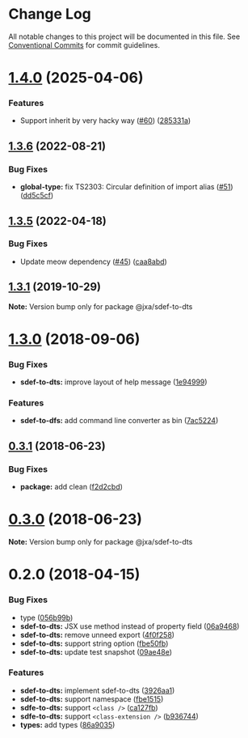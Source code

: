 # Change Log

All notable changes to this project will be documented in this file.
See [Conventional Commits](https://conventionalcommits.org) for commit guidelines.

# [1.4.0](https://github.com/JXA-userland/JXA/compare/v1.3.6...v1.4.0) (2025-04-06)


### Features

* Support inherit by very hacky way ([#60](https://github.com/JXA-userland/JXA/issues/60)) ([285331a](https://github.com/JXA-userland/JXA/commit/285331abb98b015a6b0d0ebc6d918632f4f26372))





## [1.3.6](https://github.com/JXA-userland/JXA/compare/v1.3.5...v1.3.6) (2022-08-21)


### Bug Fixes

* **global-type:** fix TS2303: Circular definition of import alias ([#51](https://github.com/JXA-userland/JXA/issues/51)) ([dd5c5cf](https://github.com/JXA-userland/JXA/commit/dd5c5cf0033ee4486c4999d89a879324caba14ab))





## [1.3.5](https://github.com/JXA-userland/JXA/compare/v1.3.4...v1.3.5) (2022-04-18)


### Bug Fixes

* Update meow dependency ([#45](https://github.com/JXA-userland/JXA/issues/45)) ([caa8abd](https://github.com/JXA-userland/JXA/commit/caa8abd7a588d96624c112871d685d75601f57d1))





## [1.3.1](https://github.com/JXA-userland/JXA/compare/v1.3.0...v1.3.1) (2019-10-29)

**Note:** Version bump only for package @jxa/sdef-to-dts





<a name="1.3.0"></a>
# [1.3.0](https://github.com/JXA-userland/JXA/compare/v1.2.1...v1.3.0) (2018-09-06)


### Bug Fixes

* **sdef-to-dts:** improve layout of help message ([1e94999](https://github.com/JXA-userland/JXA/commit/1e94999))


### Features

* **sdef-to-dfs:** add command line converter as bin ([7ac5224](https://github.com/JXA-userland/JXA/commit/7ac5224))




<a name="0.3.1"></a>
## [0.3.1](https://github.com/JXA-userland/JXA/compare/v0.3.0...v0.3.1) (2018-06-23)


### Bug Fixes

* **package:** add clean ([f2d2cbd](https://github.com/JXA-userland/JXA/commit/f2d2cbd))




<a name="0.3.0"></a>
# [0.3.0](https://github.com/JXA-userland/JXA/compare/v0.2.2...v0.3.0) (2018-06-23)




**Note:** Version bump only for package @jxa/sdef-to-dts

<a name="0.2.0"></a>
# 0.2.0 (2018-04-15)


### Bug Fixes

* type ([056b99b](https://github.com/JXA-userland/JXA/commit/056b99b))
* **sdef-to-dts:** JSX use method instead of property field ([06a9468](https://github.com/JXA-userland/JXA/commit/06a9468))
* **sdef-to-dts:** remove unneed export ([4f0f258](https://github.com/JXA-userland/JXA/commit/4f0f258))
* **sdef-to-dts:** support string option ([fbe50fb](https://github.com/JXA-userland/JXA/commit/fbe50fb))
* **sdef-to-dts:** update test snapshot ([09ae48e](https://github.com/JXA-userland/JXA/commit/09ae48e))


### Features

* **sdef-to-dts:** implement sdef-to-dts ([3926aa1](https://github.com/JXA-userland/JXA/commit/3926aa1))
* **sdef-to-dts:** support namespace ([fbe1515](https://github.com/JXA-userland/JXA/commit/fbe1515))
* **sdfe-to-dts:** support `<class />` ([ca127fb](https://github.com/JXA-userland/JXA/commit/ca127fb))
* **sdfe-to-dts:** support `<class-extension />` ([b936744](https://github.com/JXA-userland/JXA/commit/b936744))
* **types:** add types ([86a9035](https://github.com/JXA-userland/JXA/commit/86a9035))
